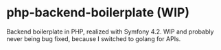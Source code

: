# php-backend-boilerplate (WIP)
Backend boilerplate in PHP, realized with Symfony 4.2. WIP and probably never being bug fixed, because I switched to golang for APIs.
